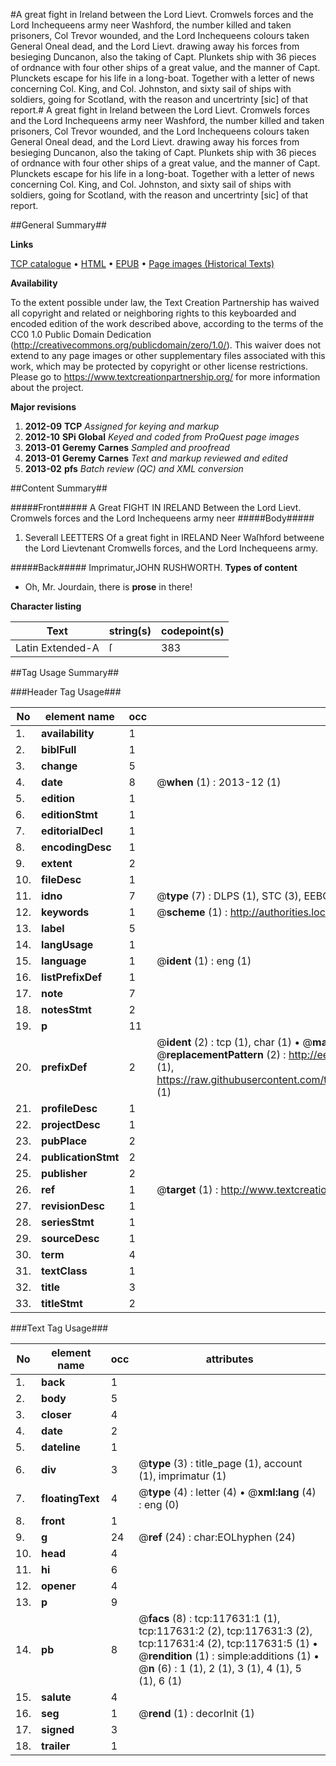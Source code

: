 #A great fight in Ireland between the Lord Lievt. Cromwels forces and the Lord Inchequeens army neer Washford, the number killed and taken prisoners, Col Trevor wounded, and the Lord Inchequeens colours taken General Oneal dead, and the Lord Lievt. drawing away his forces from besieging Duncanon, also the taking of Capt. Plunkets ship with 36 pieces of ordnance with four other ships of a great value, and the manner of Capt. Plunckets escape for his life in a long-boat. Together with a letter of news concerning Col. King, and Col. Johnston, and sixty sail of ships with soldiers, going for Scotland, with the reason and uncertrinty [sic] of that report.#
A great fight in Ireland between the Lord Lievt. Cromwels forces and the Lord Inchequeens army neer Washford, the number killed and taken prisoners, Col Trevor wounded, and the Lord Inchequeens colours taken General Oneal dead, and the Lord Lievt. drawing away his forces from besieging Duncanon, also the taking of Capt. Plunkets ship with 36 pieces of ordnance with four other ships of a great value, and the manner of Capt. Plunckets escape for his life in a long-boat. Together with a letter of news concerning Col. King, and Col. Johnston, and sixty sail of ships with soldiers, going for Scotland, with the reason and uncertrinty [sic] of that report.

##General Summary##

**Links**

[TCP catalogue](http://www.ota.ox.ac.uk/tcp/)  • 
[HTML](http://tei.it.ox.ac.uk/tcp/Texts-HTML/free/A85/A85594.html)  • 
[EPUB](http://tei.it.ox.ac.uk/tcp/Texts-EPUB/free/A85/A85594.epub) • 
[Page images (Historical Texts)](https://historicaltexts.jisc.ac.uk/eebo-99865391e)

**Availability**

To the extent possible under law, the Text Creation Partnership has waived all copyright and related or neighboring rights to this keyboarded and encoded edition of the work described above, according to the terms of the CC0 1.0 Public Domain Dedication (http://creativecommons.org/publicdomain/zero/1.0/). This waiver does not extend to any page images or other supplementary files associated with this work, which may be protected by copyright or other license restrictions. Please go to https://www.textcreationpartnership.org/ for more information about the project.

**Major revisions**

1. __2012-09__ __TCP__ *Assigned for keying and markup*
1. __2012-10__ __SPi Global__ *Keyed and coded from ProQuest page images*
1. __2013-01__ __Geremy Carnes__ *Sampled and proofread*
1. __2013-01__ __Geremy Carnes__ *Text and markup reviewed and edited*
1. __2013-02__ __pfs__ *Batch review (QC) and XML conversion*

##Content Summary##

#####Front#####
A Great FIGHT IN IRELAND Between the Lord Lievt. Cromwels forces and the Lord Inchequeens army neer 
#####Body#####

1. Severall LEETTERS Of a great fight in IRELAND Neer Waſhford betweene the Lord Lievtenant Cromwells forces, and the Lord Inchequeens army.

#####Back#####
Imprimatur,JOHN RUSHWORTH.
**Types of content**

  * Oh, Mr. Jourdain, there is **prose** in there!

**Character listing**


|Text|string(s)|codepoint(s)|
|---|---|---|
|Latin Extended-A|ſ|383|

##Tag Usage Summary##

###Header Tag Usage###

|No|element name|occ|attributes|
|---|---|---|---|
|1.|__availability__|1||
|2.|__biblFull__|1||
|3.|__change__|5||
|4.|__date__|8| @__when__ (1) : 2013-12 (1)|
|5.|__edition__|1||
|6.|__editionStmt__|1||
|7.|__editorialDecl__|1||
|8.|__encodingDesc__|1||
|9.|__extent__|2||
|10.|__fileDesc__|1||
|11.|__idno__|7| @__type__ (7) : DLPS (1), STC (3), EEBO-CITATION (1), PROQUEST (1), VID (1)|
|12.|__keywords__|1| @__scheme__ (1) : http://authorities.loc.gov/ (1)|
|13.|__label__|5||
|14.|__langUsage__|1||
|15.|__language__|1| @__ident__ (1) : eng (1)|
|16.|__listPrefixDef__|1||
|17.|__note__|7||
|18.|__notesStmt__|2||
|19.|__p__|11||
|20.|__prefixDef__|2| @__ident__ (2) : tcp (1), char (1)  •  @__matchPattern__ (2) : ([0-9\-]+):([0-9IVX]+) (1), (.+) (1)  •  @__replacementPattern__ (2) : http://eebo.chadwyck.com/downloadtiff?vid=$1&page=$2 (1), https://raw.githubusercontent.com/textcreationpartnership/Texts/master/tcpchars.xml#$1 (1)|
|21.|__profileDesc__|1||
|22.|__projectDesc__|1||
|23.|__pubPlace__|2||
|24.|__publicationStmt__|2||
|25.|__publisher__|2||
|26.|__ref__|1| @__target__ (1) : http://www.textcreationpartnership.org/docs/. (1)|
|27.|__revisionDesc__|1||
|28.|__seriesStmt__|1||
|29.|__sourceDesc__|1||
|30.|__term__|4||
|31.|__textClass__|1||
|32.|__title__|3||
|33.|__titleStmt__|2||


###Text Tag Usage###

|No|element name|occ|attributes|
|---|---|---|---|
|1.|__back__|1||
|2.|__body__|5||
|3.|__closer__|4||
|4.|__date__|2||
|5.|__dateline__|1||
|6.|__div__|3| @__type__ (3) : title_page (1), account (1), imprimatur (1)|
|7.|__floatingText__|4| @__type__ (4) : letter (4)  •  @__xml:lang__ (4) : eng (0)|
|8.|__front__|1||
|9.|__g__|24| @__ref__ (24) : char:EOLhyphen (24)|
|10.|__head__|4||
|11.|__hi__|6||
|12.|__opener__|4||
|13.|__p__|9||
|14.|__pb__|8| @__facs__ (8) : tcp:117631:1 (1), tcp:117631:2 (2), tcp:117631:3 (2), tcp:117631:4 (2), tcp:117631:5 (1)  •  @__rendition__ (1) : simple:additions (1)  •  @__n__ (6) : 1 (1), 2 (1), 3 (1), 4 (1), 5 (1), 6 (1)|
|15.|__salute__|4||
|16.|__seg__|1| @__rend__ (1) : decorInit (1)|
|17.|__signed__|3||
|18.|__trailer__|1||

